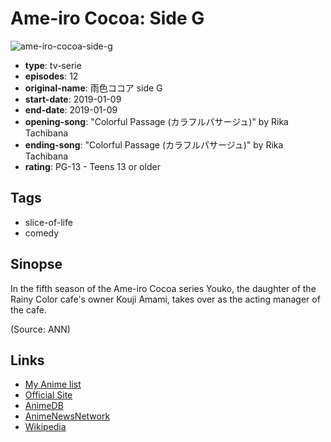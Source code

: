 # Ame-iro Cocoa: Side G

![ame-iro-cocoa-side-g](https://cdn.myanimelist.net/images/anime/1394/111379.jpg)

-   **type**: tv-serie
-   **episodes**: 12
-   **original-name**: 雨色ココア side G
-   **start-date**: 2019-01-09
-   **end-date**: 2019-01-09
-   **opening-song**: "Colorful Passage (カラフルパサージュ)" by Rika Tachibana
-   **ending-song**: "Colorful Passage (カラフルパサージュ)" by Rika Tachibana
-   **rating**: PG-13 - Teens 13 or older

## Tags

-   slice-of-life
-   comedy

## Sinopse

In the fifth season of the Ame-iro Cocoa series Youko, the daughter of the Rainy Color cafe's owner Kouji Amami, takes over as the acting manager of the cafe.

(Source: ANN)

## Links

-   [My Anime list](https://myanimelist.net/anime/37747/Ame-iro_Cocoa__Side_G)
-   [Official Site](http://rainycocoa.jp/anime/index.html)
-   [AnimeDB](http://anidb.info/perl-bin/animedb.pl?show=anime&aid=14039)
-   [AnimeNewsNetwork](http://www.animenewsnetwork.com/encyclopedia/anime.php?id=21510)
-   [Wikipedia](https://en.wikipedia.org/wiki/Rainy_Cocoa)
